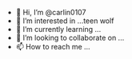 - 👋 Hi, I’m @carlin0107
- 👀 I’m interested in ...teen wolf
- 🌱 I’m currently learning ...
- 💞️ I’m looking to collaborate on ...
- 📫 How to reach me ...

<!---
carlin0107/carlin0107 is a ✨ special ✨ repository because its `README.md` (this file) appears on your GitHub profile.
You can click the Preview link to take a look at your changes.
--->
